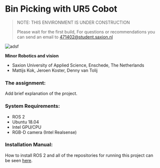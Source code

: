 # Bin Picking with UR5 Cobot

> NOTE: THIS ENVIRONMENT IS UNDER CONSTRUCTION
> 
> Please wait for the first build,
> For questions or recommendations you can send an email to 471402@student.saxion.nl



![adsf](https://user-images.githubusercontent.com/79080234/118650396-b4485d80-b7e4-11eb-8b47-f03d05e061ab.png)

**Minor Robotics and vision**
- Saxion University of Applied Science, Enschede, The Netherlands
- Mattijs Kok, Jeroen Koster, Denny van Tolij

### The assignment:

Add brief explanation of the project.

### System Requirements:

- ROS 2
- Ubuntu 18.04
- Intel GPU/CPU
- RGB-D camera (Intel Realsense)

### Installation Manual:

How to install ROS 2 and all of the repositories for running this project can be seen [here](https://github.com/mattijsk14/BinPicking/tree/main/Installation).
